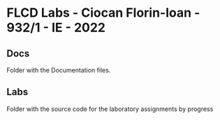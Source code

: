 # FLCD Labs - Ciocan Florin-Ioan - 932/1 - IE - 2022

## Docs
Folder with the Documentation files.
## Labs
Folder with the source code for the laboratory assignments by progress
